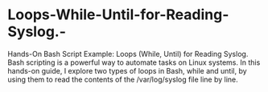 # Loops-While-Until-for-Reading-Syslog.-
Hands-On Bash Script Example: Loops (While, Until) for Reading Syslog.   
Bash scripting is a powerful way to automate tasks on Linux systems. In this hands-on guide, I explore two types of loops in Bash, while and until, by using them to read the contents of the /var/log/syslog file line by line.
